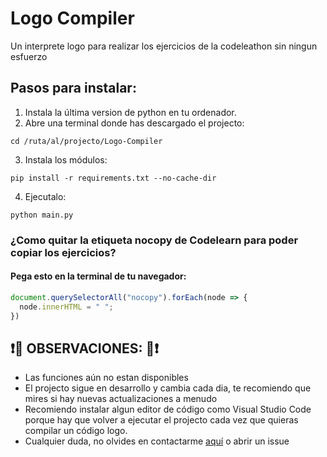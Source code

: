 # Logo Compiler
Un interprete logo para realizar los ejercicios de la codeleathon sin ningun esfuerzo
## Pasos para instalar:
1. Instala la última version de python en tu ordenador.
2. Abre una terminal donde has descargado el projecto:
```shell
cd /ruta/al/projecto/Logo-Compiler
```
3. Instala los módulos:
```shell
pip install -r requirements.txt --no-cache-dir
```
4. Ejecutalo:
```shell
python main.py
```
### ¿Como quitar la etiqueta nocopy de Codelearn para poder copiar los ejercicios?
#### Pega esto en la terminal de tu navegador:
```javascript
document.querySelectorAll("nocopy").forEach(node => {
  node.innerHTML = " ";
})
```

## ❗🔴 OBSERVACIONES: 🔴❗
- Las funciones aún no estan disponibles
- El projecto sigue en desarrollo y cambia cada dia, te recomiendo que mires si hay nuevas actualizaciones a menudo
- Recomiendo instalar algun editor de código como Visual Studio Code porque hay que volver a ejecutar el projecto cada vez que quieras compilar un código logo.
- Cualquier duda, no olvides en contactarme <a href="http://oriol.22web.org/" target="_blank">aquí</a> o abrir un issue
